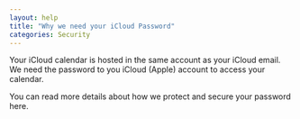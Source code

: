 ```yaml
---
layout: help
title: "Why we need your iCloud Password"
categories: Security
---
```


Your iCloud calendar is hosted in the same account as your iCloud email. We need the password to you iCloud (Apple) account to access your calendar.

You can read more details about how we protect and secure your password here.
